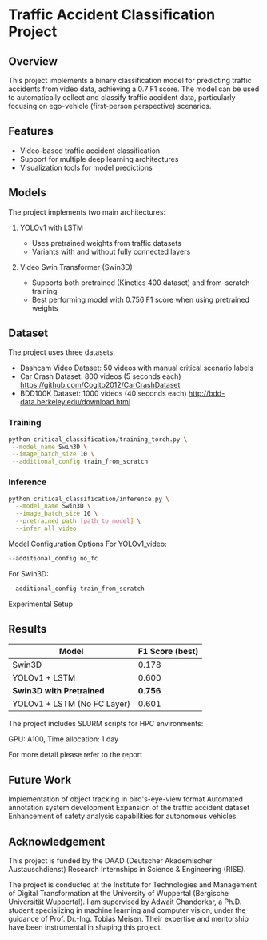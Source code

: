 # Traffic Accident Classification Project

## Overview
This project implements a binary classification model for predicting traffic accidents from video data, achieving a 0.7 F1 score. The model can be used to automatically collect and classify traffic accident data, particularly focusing on ego-vehicle (first-person perspective) scenarios.

## Features
- Video-based traffic accident classification
- Support for multiple deep learning architectures
- Visualization tools for model predictions

## Models
The project implements two main architectures:
1. YOLOv1 with LSTM
   - Uses pretrained weights from traffic datasets
   - Variants with and without fully connected layers
   
2. Video Swin Transformer (Swin3D)
   - Supports both pretrained (Kinetics 400 dataset) and from-scratch training
   - Best performing model with 0.756 F1 score when using pretrained weights

## Dataset
The project uses three datasets:
- Dashcam Video Dataset: 50 videos with manual critical scenario labels
- Car Crash Dataset: 800 videos (5 seconds each) https://github.com/Cogito2012/CarCrashDataset
- BDD100K Dataset: 1000 videos (40 seconds each) http://bdd-data.berkeley.edu/download.html

### Training
```bash
python critical_classification/training_torch.py \
 --model_name Swin3D \
 --image_batch_size 10 \
 --additional_config train_from_scratch

```

### Inference
```bash
python critical_classification/inference.py \
  --model_name Swin3D \
  --image_batch_size 10 \
  --pretrained_path [path_to_model] \
  --infer_all_video
```

Model Configuration Options
For YOLOv1_video:
```bash
--additional_config no_fc
```
For Swin3D:
```bash
--additional_config train_from_scratch
```
Experimental Setup

## Results

| Model                        | F1 Score (best) |  
|------------------------------|-----------------|  
| Swin3D                       | 0.178           |  
| YOLOv1 + LSTM                | 0.600           |  
| **Swin3D with Pretrained**   | **0.756**       |  
| YOLOv1 + LSTM (No FC Layer)  | 0.601           |  

The project includes SLURM scripts for HPC environments:

GPU: A100, Time allocation: 1 day

For more detail please refer to the report

## Future Work

Implementation of object tracking in bird's-eye-view format
Automated annotation system development
Expansion of the traffic accident dataset
Enhancement of safety analysis capabilities for autonomous vehicles

## Acknowledgement

This project is funded by the DAAD (Deutscher Akademischer Austauschdienst) Research Internships in Science & Engineering (RISE).  

The project is conducted at the Institute for Technologies and Management of Digital Transformation at the University of Wuppertal (Bergische Universität Wuppertal). I am supervised by Adwait Chandorkar, a Ph.D. student specializing in machine learning and computer vision, under the guidance of Prof. Dr.-Ing. Tobias Meisen. Their expertise and mentorship have been instrumental in shaping this project.  